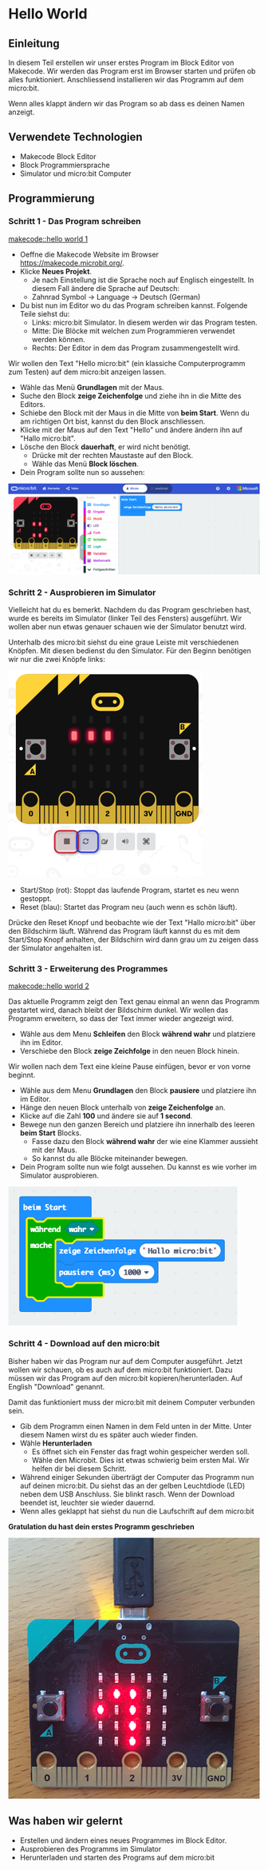 # Hello World

## Einleitung

In diesem Teil erstellen wir unser erstes Program im Block Editor von Makecode. Wir werden das Program erst im Browser starten und prüfen ob alles funktioniert. Anschliessend installieren wir das Programm auf dem micro:bit.

Wenn alles klappt ändern wir das Program so ab dass es deinen Namen anzeigt.


## Verwendete Technologien

* Makecode Block Editor
* Block Programmiersprache
* Simulator und micro:bit Computer


## Programmierung

### Schritt 1 - Das Program schreiben

[makecode::hello world 1](https://makecode.microbit.org/_dxuFzf6HUVPy)

*   Oeffne die Makecode Website im Browser https://makecode.microbit.org/. 
*   Klicke **Neues Projekt**.
    *   Je nach Einstellung ist die Sprache noch auf Englisch eingestellt. In diesem Fall ändere die Sprache auf Deutsch:
    * Zahnrad Symbol -> Language -> Deutsch (German)
*   Du bist nun im Editor wo du das Program schreiben kannst. Folgende Teile siehst du:
    * Links: micro:bit Simulator. In diesem werden wir das Program testen.
    * Mitte: Die Blöcke mit welchen zum Programmieren verwendet werden können.
    * Rechts: Der Editor in dem das Program zusammengestellt wird.


Wir wollen den Text "Hello micro:bit" (ein klassiche Computerprogramm zum Testen) auf dem micro:bit anzeigen lassen.

* Wähle das Menü **Grundlagen** mit der Maus.
* Suche den Block **zeige Zeichenfolge** und ziehe ihn in die Mitte des Editors. 
* Schiebe den Block mit der Maus in die Mitte von **beim Start**. Wenn du am richtigen Ort bist, kannst du den Block anschliessen.
* Klicke mit der Maus auf den Text "Hello" und ändere ändern ihn auf "Hallo micro:bit".
* Lösche den Block **dauerhaft**, er wird nicht benötigt.
    * Drücke mit der rechten Maustaste auf den Block.
    * Wähle das Menü **Block löschen**.
* Dein Program sollte nun so aussehen:

![](hello_world_1.png)



### Schritt 2 - Ausprobieren im Simulator

Vielleicht hat du es bemerkt. Nachdem du das Program geschrieben hast, wurde es bereits im Simulator (linker Teil des Fensters) ausgeführt. Wir wollen aber nun etwas genauer schauen wie der Simulator benutzt wird.

Unterhalb des micro:bit siehst du eine graue Leiste mit verschiedenen Knöpfen. Mit diesen bedienst du den Simulator. Für den Beginn benötigen wir nur die zwei Knöpfe links:

![](image3.png)

*   Start/Stop (rot): Stoppt das laufende Program, startet es neu wenn gestoppt.
*   Reset (blau): Startet das Program neu (auch wenn es schön läuft).

Drücke den Reset Knopf und beobachte wie der Text "Hallo micro:bit" über den Bildschirm läuft. Während das Program läuft kannst du es mit dem Start/Stop Knopf anhalten, der Bildschirn wird dann grau um zu zeigen dass der Simulator angehalten ist.



### Schritt 3 - Erweiterung des Programmes

[makecode::hello world 2](https://makecode.microbit.org/_2zw1WK4gfHTD)

Das aktuelle Programm zeigt den Text genau einmal an wenn das Programm gestartet wird, danach bleibt der Bildschirm dunkel. Wir wollen das Programm erweitern, so dass der Text immer wieder angezeigt wird.

*   Wähle aus dem Menu **Schleifen** den Block **während wahr** und platziere ihn im Editor.
*   Verschiebe den Block **zeige Zeichfolge** in den neuen Block hinein.

Wir wollen nach dem Text eine kleine Pause einfügen, bevor er von vorne beginnt.

*   Wähle aus dem Menu **Grundlagen** den Block **pausiere** und platziere ihn im Editor.
*   Hänge den neuen Block unterhalb von **zeige Zeichenfolge** an.
*   Klicke auf die Zahl **100** und ändere sie auf **1 second**.
*   Bewege nun den ganzen Bereich und platziere ihn innerhalb des leeren **beim Start** Blocks.
    * Fasse dazu den Block **während wahr** der wie eine Klammer aussieht mit der Maus.
    * So kannst du alle Blöcke miteinander bewegen.
*   Dein Program sollte nun wie folgt aussehen. Du kannst es wie vorher im Simulator ausprobieren.

![](hello_world_2.png)



### Schritt 4 - Download auf den micro:bit

Bisher haben wir das Program nur auf dem Computer ausgeführt. Jetzt wollen wir schauen, ob es auch auf dem micro:bit funktioniert. Dazu müssen wir das Program auf den micro:bit kopieren/herunterladen. Auf English "Download" genannt.

Damit das funktioniert muss der micro:bit mit deinem Computer verbunden sein.


*   Gib dem Programm einen Namen in dem Feld unten in der Mitte. Unter diesem Namen wirst du es später auch wieder finden.
*   Wähle **Herunterladen** 
    *   Es öffnet sich ein Fenster das fragt wohin gespeicher werden soll.
    *   Wähle den Microbit. Dies ist etwas schwierig beim ersten Mal. Wir helfen dir bei diesem Schritt.
*   Während einiger Sekunden überträgt der Computer das Programm nun auf deinen micro:bit. Du siehst das an der gelben Leuchtdiode (LED) neben dem USB Anschluss. Sie blinkt rasch. Wenn der Download beendet ist, leuchter sie wieder dauernd.
*   Wenn alles geklappt hat siehst du nun die Laufschrift auf dem micro:bit


**Gratulation du hast dein erstes Programm geschrieben**

![](image4.png)



## Was haben wir gelernt

*   Erstellen und ändern eines neues Programmes im Block Editor.
*   Ausprobieren des Programms im Simulator
*   Herunterladen und starten des Programs auf dem micro:bit


